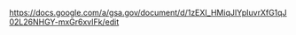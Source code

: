 ---
---
https://docs.google.com/a/gsa.gov/document/d/1zEXI_HMiqJIYpIuvrXfG1qJ02L26NHGY-mxGr6xvIFk/edit
